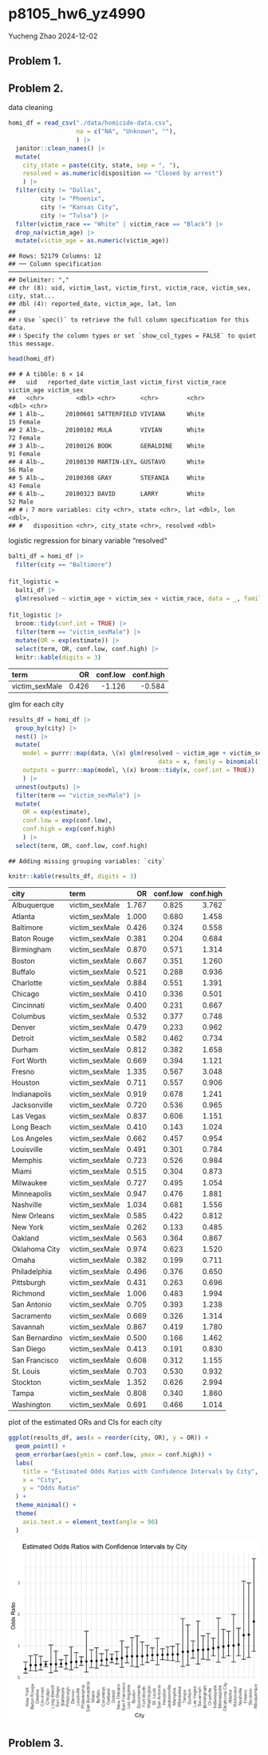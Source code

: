 p8105_hw6_yz4990
================
Yucheng Zhao
2024-12-02

## Problem 1.

## Problem 2.

data cleaning

``` r
homi_df = read_csv("./data/homicide-data.csv", 
                   na = c("NA", "Unknown", ""), 
                   ) |> 
  janitor::clean_names() |> 
  mutate(
    city_state = paste(city, state, sep = ", "),
    resolved = as.numeric(disposition == "Closed by arrest")
    ) |> 
  filter(city != "Dallas", 
         city != "Phoenix",
         city != "Kansas City", 
         city != "Tulsa") |> 
  filter(victim_race == "White" | victim_race == "Black") |> 
  drop_na(victim_age) |> 
  mutate(victim_age = as.numeric(victim_age))
```

    ## Rows: 52179 Columns: 12
    ## ── Column specification ────────────────────────────────────────────────────────
    ## Delimiter: ","
    ## chr (8): uid, victim_last, victim_first, victim_race, victim_sex, city, stat...
    ## dbl (4): reported_date, victim_age, lat, lon
    ## 
    ## ℹ Use `spec()` to retrieve the full column specification for this data.
    ## ℹ Specify the column types or set `show_col_types = FALSE` to quiet this message.

``` r
head(homi_df)
```

    ## # A tibble: 6 × 14
    ##   uid   reported_date victim_last victim_first victim_race victim_age victim_sex
    ##   <chr>         <dbl> <chr>       <chr>        <chr>            <dbl> <chr>     
    ## 1 Alb-…      20100601 SATTERFIELD VIVIANA      White               15 Female    
    ## 2 Alb-…      20100102 MULA        VIVIAN       White               72 Female    
    ## 3 Alb-…      20100126 BOOK        GERALDINE    White               91 Female    
    ## 4 Alb-…      20100130 MARTIN-LEY… GUSTAVO      White               56 Male      
    ## 5 Alb-…      20100308 GRAY        STEFANIA     White               43 Female    
    ## 6 Alb-…      20100323 DAVID       LARRY        White               52 Male      
    ## # ℹ 7 more variables: city <chr>, state <chr>, lat <dbl>, lon <dbl>,
    ## #   disposition <chr>, city_state <chr>, resolved <dbl>

logistic regression for binary variable “resolved”

``` r
balti_df = homi_df |> 
  filter(city == "Baltimore")

fit_logistic = 
  balti_df |> 
  glm(resolved ~ victim_age + victim_sex + victim_race, data = _, family = binomial()) 

fit_logistic |> 
  broom::tidy(conf.int = TRUE) |> 
  filter(term == "victim_sexMale") |> 
  mutate(OR = exp(estimate)) |>
  select(term, OR, conf.low, conf.high) |> 
  knitr::kable(digits = 3)
```

| term           |    OR | conf.low | conf.high |
|:---------------|------:|---------:|----------:|
| victim_sexMale | 0.426 |   -1.126 |    -0.584 |

glm for each city

``` r
results_df = homi_df |> 
  group_by(city) |> 
  nest() |> 
  mutate(
    model = purrr::map(data, \(x) glm(resolved ~ victim_age + victim_sex + victim_race, 
                                          data = x, family = binomial())),
    outputs = purrr::map(model, \(x) broom::tidy(x, conf.int = TRUE))
    ) |> 
  unnest(outputs) |> 
  filter(term == "victim_sexMale") |> 
  mutate(
    OR = exp(estimate),
    conf.low = exp(conf.low),
    conf.high = exp(conf.high)
    ) |>
  select(term, OR, conf.low, conf.high)
```

    ## Adding missing grouping variables: `city`

``` r
knitr::kable(results_df, digits = 3)
```

| city           | term           |    OR | conf.low | conf.high |
|:---------------|:---------------|------:|---------:|----------:|
| Albuquerque    | victim_sexMale | 1.767 |    0.825 |     3.762 |
| Atlanta        | victim_sexMale | 1.000 |    0.680 |     1.458 |
| Baltimore      | victim_sexMale | 0.426 |    0.324 |     0.558 |
| Baton Rouge    | victim_sexMale | 0.381 |    0.204 |     0.684 |
| Birmingham     | victim_sexMale | 0.870 |    0.571 |     1.314 |
| Boston         | victim_sexMale | 0.667 |    0.351 |     1.260 |
| Buffalo        | victim_sexMale | 0.521 |    0.288 |     0.936 |
| Charlotte      | victim_sexMale | 0.884 |    0.551 |     1.391 |
| Chicago        | victim_sexMale | 0.410 |    0.336 |     0.501 |
| Cincinnati     | victim_sexMale | 0.400 |    0.231 |     0.667 |
| Columbus       | victim_sexMale | 0.532 |    0.377 |     0.748 |
| Denver         | victim_sexMale | 0.479 |    0.233 |     0.962 |
| Detroit        | victim_sexMale | 0.582 |    0.462 |     0.734 |
| Durham         | victim_sexMale | 0.812 |    0.382 |     1.658 |
| Fort Worth     | victim_sexMale | 0.669 |    0.394 |     1.121 |
| Fresno         | victim_sexMale | 1.335 |    0.567 |     3.048 |
| Houston        | victim_sexMale | 0.711 |    0.557 |     0.906 |
| Indianapolis   | victim_sexMale | 0.919 |    0.678 |     1.241 |
| Jacksonville   | victim_sexMale | 0.720 |    0.536 |     0.965 |
| Las Vegas      | victim_sexMale | 0.837 |    0.606 |     1.151 |
| Long Beach     | victim_sexMale | 0.410 |    0.143 |     1.024 |
| Los Angeles    | victim_sexMale | 0.662 |    0.457 |     0.954 |
| Louisville     | victim_sexMale | 0.491 |    0.301 |     0.784 |
| Memphis        | victim_sexMale | 0.723 |    0.526 |     0.984 |
| Miami          | victim_sexMale | 0.515 |    0.304 |     0.873 |
| Milwaukee      | victim_sexMale | 0.727 |    0.495 |     1.054 |
| Minneapolis    | victim_sexMale | 0.947 |    0.476 |     1.881 |
| Nashville      | victim_sexMale | 1.034 |    0.681 |     1.556 |
| New Orleans    | victim_sexMale | 0.585 |    0.422 |     0.812 |
| New York       | victim_sexMale | 0.262 |    0.133 |     0.485 |
| Oakland        | victim_sexMale | 0.563 |    0.364 |     0.867 |
| Oklahoma City  | victim_sexMale | 0.974 |    0.623 |     1.520 |
| Omaha          | victim_sexMale | 0.382 |    0.199 |     0.711 |
| Philadelphia   | victim_sexMale | 0.496 |    0.376 |     0.650 |
| Pittsburgh     | victim_sexMale | 0.431 |    0.263 |     0.696 |
| Richmond       | victim_sexMale | 1.006 |    0.483 |     1.994 |
| San Antonio    | victim_sexMale | 0.705 |    0.393 |     1.238 |
| Sacramento     | victim_sexMale | 0.669 |    0.326 |     1.314 |
| Savannah       | victim_sexMale | 0.867 |    0.419 |     1.780 |
| San Bernardino | victim_sexMale | 0.500 |    0.166 |     1.462 |
| San Diego      | victim_sexMale | 0.413 |    0.191 |     0.830 |
| San Francisco  | victim_sexMale | 0.608 |    0.312 |     1.155 |
| St. Louis      | victim_sexMale | 0.703 |    0.530 |     0.932 |
| Stockton       | victim_sexMale | 1.352 |    0.626 |     2.994 |
| Tampa          | victim_sexMale | 0.808 |    0.340 |     1.860 |
| Washington     | victim_sexMale | 0.691 |    0.466 |     1.014 |

plot of the estimated ORs and CIs for each city

``` r
ggplot(results_df, aes(x = reorder(city, OR), y = OR)) +
  geom_point() +
  geom_errorbar(aes(ymin = conf.low, ymax = conf.high)) +
  labs(
    title = "Estimated Odds Ratios with Confidence Intervals by City",
    x = "City",
    y = "Odds Ratio"
  ) + 
  theme_minimal() +
  theme(
    axis.text.x = element_text(angle = 90)
  )
```

![](p8105_hw6_yz4990_files/figure-gfm/unnamed-chunk-5-1.png)<!-- -->

## Problem 3.

